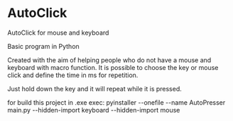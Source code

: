 # AutoClick
AutoClick for mouse and keyboard

Basic program in Python

Created with the aim of helping people who do not have a mouse and keyboard with macro function. It is possible to choose the key or mouse click and define the time in ms for repetition.

Just hold down the key and it will repeat while it is pressed.

for build this project in .exe exec:
pyinstaller --onefile --name AutoPresser main.py --hidden-import keyboard --hidden-import mouse

